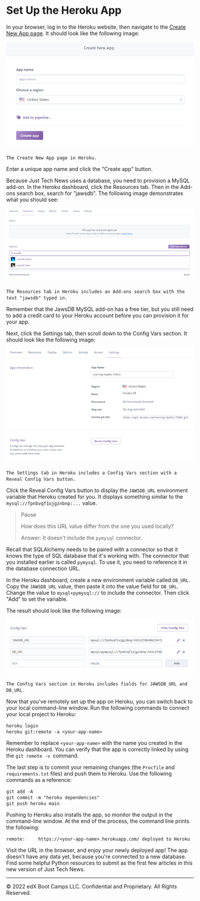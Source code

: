 # Set Up the Heroku App

In your browser, log in to the Heroku website, then navigate to the [Create New App page](https://dashboard.heroku.com/new-app). It should look like the following image:

![](../Images/300-heroku-create.png)

`The Create New App page in Heroku.`

Enter a unique app name and click the "Create app" button.

Because Just Tech News uses a database, you need to provision a MySQL add-on. In the Heroku dashboard, click the Resources tab. Then in the Add-ons search box, search for "jawsdb". The following image demonstrates what you should see:

![](../Images/400-jaws-db.png)

`The Resources tab in Heroku includes an Add-ons search box with the text "jawsdb" typed in.`

Remember that the JawsDB MySQL add-on has a free tier, but you still need to add a credit card to your Heroku account before you can provision it for your app.

Next, click the Settings tab, then scroll down to the Config Vars section. It should look like the following image:

![](../Images/500-config-vars.png)

`The Settings tab in Heroku includes a Config Vars section with a Reveal Config Vars button.`

Click the Reveal Config Vars button to display the `JAWSDB_URL` environment variable that Heroku created for you. It displays something similar to the `mysql://fpnbvqf1ujgznbnp:...` value.

> Pause
>
> How does this URL value differ from the one you used locally?
>
> Answer: It doesn't include the `pymysql` connector.

Recall that SQLAlchemy needs to be paired with a connector so that it knows the type of SQL database that it's working with. The connector that you installed earlier is called `pymysql`. To use it, you need to reference it in the database connection URL.

In the Heroku dashboard, create a new environment variable called `DB_URL`. Copy the `JAWSDB_URL` value, then paste it into the value field for `DB_URL`. Change the value to `mysql+pymysql://` to include the connector. Then click "Add" to set the variable.

The result should look like the following image:

![](../Images/600-db-url.png)

`The Config Vars section in Heroku includes fields for JAWSDB_URL and DB_URL.`

Now that you've remotely set up the app on Heroku, you can switch back to your local command-line window. Run the following commands to connect your local project to Heroku:

```console
heroku login
heroku git:remote -a <your-app-name>
```

Remember to replace `<your-app-name>` with the name you created in the Heroku dashboard. You can verify that the app is correctly linked by using the `git remote -v `command.

The last step is to commit your remaining changes (the `Procfile` and `requirements.txt` files) and push them to Heroku. Use the following commands as a reference:

```console
git add -A
git commit -m "heroku dependencies"
git push heroku main
```

Pushing to Heroku also installs the app, so monitor the output in the command-line window. At the end of the process, the command line prints the following:

```console
remote:     https://<your-app-name>.herokuapp.com/ deployed to Heroku
```

Visit the URL in the browser, and enjoy your newly deployed app! The app doesn't have any data yet, because you're connected to a new database. Find some helpful Python resources to submit as the first few articles in this new version of Just Tech News.

---
© 2022 edX Boot Camps LLC. Confidential and Proprietary. All Rights Reserved.
